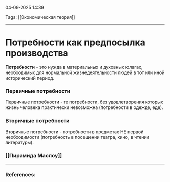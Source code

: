  
04-09-2025 14:39


Tags: [[Экономическая теория]]

---
# Потребности как предпосылка производства


**Потребности** - это нужда в материальных и духовных юлагах, необходимых для нормальной жизнедеятельности людей в тот  или иной исторический период.

### Первичные потребности

Первичные потребности - те потребности, без удовлетворения которых  жизнь человека практически невозможна (потребности в одежде, еде).

### Вторичные потребности

Вторичные потребности - потребности в предметах НЕ первой необходимости (потребность в посещении театра, кино, в чтении литературы).

### [[Пирамида Маслоу]] 



---
### References:


